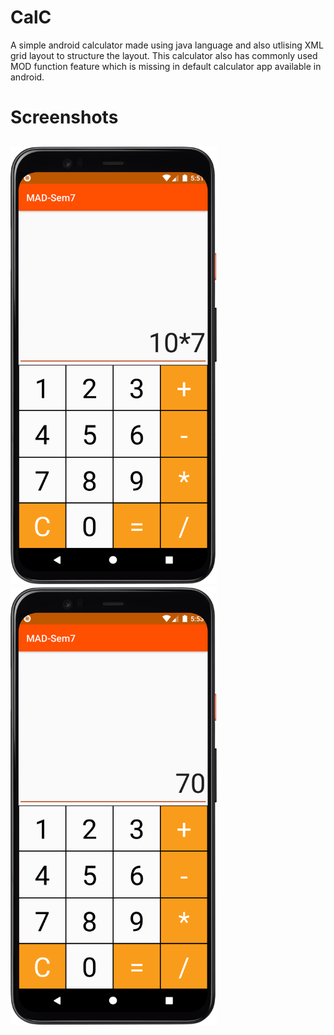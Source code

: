 # CalC
 A simple android calculator made using java language and also utlising XML grid layout to structure the layout. This calculator also has commonly used MOD function feature which is missing in default calculator app available in android.

# Screenshots
<img src="screenshots/ss1.png" height="700">                 <img src="screenshots/ss2.png" height="700">
---

